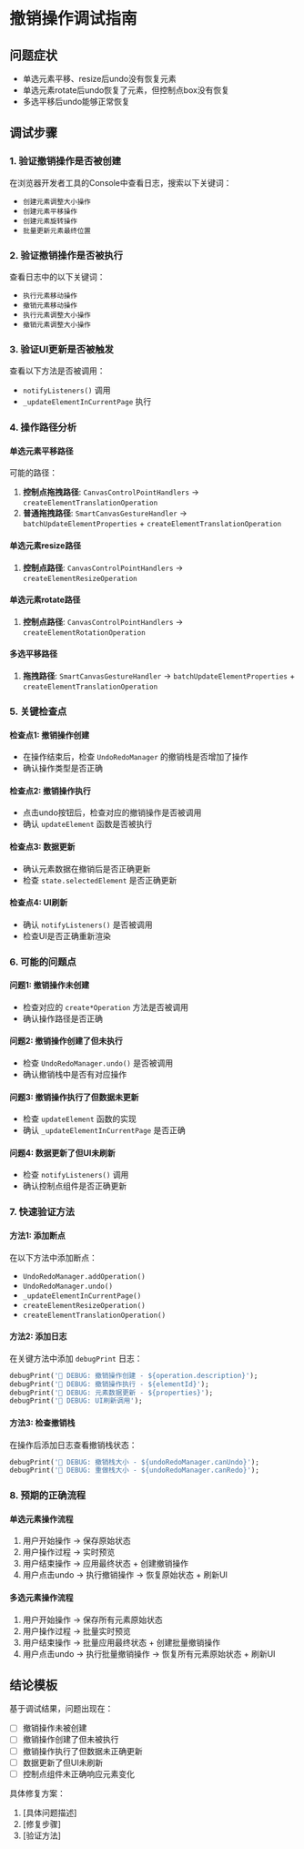 # 撤销操作调试指南

## 问题症状
- 单选元素平移、resize后undo没有恢复元素
- 单选元素rotate后undo恢复了元素，但控制点box没有恢复  
- 多选平移后undo能够正常恢复

## 调试步骤

### 1. 验证撤销操作是否被创建
在浏览器开发者工具的Console中查看日志，搜索以下关键词：
- `创建元素调整大小操作`
- `创建元素平移操作` 
- `创建元素旋转操作`
- `批量更新元素最终位置`

### 2. 验证撤销操作是否被执行
查看日志中的以下关键词：
- `执行元素移动操作`
- `撤销元素移动操作`
- `执行元素调整大小操作`
- `撤销元素调整大小操作`

### 3. 验证UI更新是否被触发
查看以下方法是否被调用：
- `notifyListeners()` 调用
- `_updateElementInCurrentPage` 执行

### 4. 操作路径分析

#### 单选元素平移路径
可能的路径：
1. **控制点拖拽路径**: `CanvasControlPointHandlers` → `createElementTranslationOperation`
2. **普通拖拽路径**: `SmartCanvasGestureHandler` → `batchUpdateElementProperties` + `createElementTranslationOperation`

#### 单选元素resize路径  
1. **控制点路径**: `CanvasControlPointHandlers` → `createElementResizeOperation`

#### 单选元素rotate路径
1. **控制点路径**: `CanvasControlPointHandlers` → `createElementRotationOperation`

#### 多选平移路径
1. **拖拽路径**: `SmartCanvasGestureHandler` → `batchUpdateElementProperties` + `createElementTranslationOperation`

### 5. 关键检查点

#### 检查点1: 撤销操作创建
- 在操作结束后，检查 `UndoRedoManager` 的撤销栈是否增加了操作
- 确认操作类型是否正确

#### 检查点2: 撤销操作执行
- 点击undo按钮后，检查对应的撤销操作是否被调用
- 确认 `updateElement` 函数是否被执行

#### 检查点3: 数据更新
- 确认元素数据在撤销后是否正确更新
- 检查 `state.selectedElement` 是否正确更新

#### 检查点4: UI刷新
- 确认 `notifyListeners()` 是否被调用
- 检查UI是否正确重新渲染

### 6. 可能的问题点

#### 问题1: 撤销操作未创建
- 检查对应的 `create*Operation` 方法是否被调用
- 确认操作路径是否正确

#### 问题2: 撤销操作创建了但未执行
- 检查 `UndoRedoManager.undo()` 是否被调用
- 确认撤销栈中是否有对应操作

#### 问题3: 撤销操作执行了但数据未更新
- 检查 `updateElement` 函数的实现
- 确认 `_updateElementInCurrentPage` 是否正确

#### 问题4: 数据更新了但UI未刷新
- 检查 `notifyListeners()` 调用
- 确认控制点组件是否正确更新

### 7. 快速验证方法

#### 方法1: 添加断点
在以下方法中添加断点：
- `UndoRedoManager.addOperation()`
- `UndoRedoManager.undo()`
- `_updateElementInCurrentPage()`
- `createElementResizeOperation()`
- `createElementTranslationOperation()`

#### 方法2: 添加日志
在关键方法中添加 `debugPrint` 日志：
```dart
debugPrint('🔧 DEBUG: 撤销操作创建 - ${operation.description}');
debugPrint('🔧 DEBUG: 撤销操作执行 - ${elementId}');
debugPrint('🔧 DEBUG: 元素数据更新 - ${properties}');
debugPrint('🔧 DEBUG: UI刷新调用');
```

#### 方法3: 检查撤销栈
在操作后添加日志查看撤销栈状态：
```dart
debugPrint('🔧 DEBUG: 撤销栈大小 - ${undoRedoManager.canUndo}');
debugPrint('🔧 DEBUG: 重做栈大小 - ${undoRedoManager.canRedo}');
```

### 8. 预期的正确流程

#### 单选元素操作流程
1. 用户开始操作 → 保存原始状态
2. 用户操作过程 → 实时预览
3. 用户结束操作 → 应用最终状态 + 创建撤销操作
4. 用户点击undo → 执行撤销操作 → 恢复原始状态 + 刷新UI

#### 多选元素操作流程  
1. 用户开始操作 → 保存所有元素原始状态
2. 用户操作过程 → 批量实时预览
3. 用户结束操作 → 批量应用最终状态 + 创建批量撤销操作
4. 用户点击undo → 执行批量撤销操作 → 恢复所有元素原始状态 + 刷新UI

## 结论模板

基于调试结果，问题出现在：
- [ ] 撤销操作未被创建
- [ ] 撤销操作创建了但未被执行  
- [ ] 撤销操作执行了但数据未正确更新
- [ ] 数据更新了但UI未刷新
- [ ] 控制点组件未正确响应元素变化

具体修复方案：
1. [具体问题描述]
2. [修复步骤]
3. [验证方法] 
